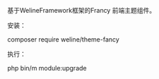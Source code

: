 基于WelineFramework框架的Francy 前端主题组件。

安装：

composer require weline/theme-fancy

执行：

php bin/m module:upgrade
